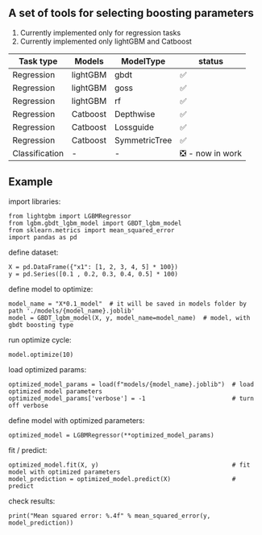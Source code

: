 ## A set of tools for selecting boosting parameters
1. Currently implemented only for regression tasks
2. Currently implemented only lightGBM and Catboost

| Task type  |        Models|        ModelType  |     status |
| ------------- | ------------- | ------------- |------------- |
| Regression    |     lightGBM  |           gbdt| :white_check_mark: | 
| Regression    |     lightGBM  |           goss| :white_check_mark: |
| Regression    |     lightGBM  |             rf| :white_check_mark: |
| Regression    |     Catboost  |      Depthwise| :white_check_mark: |
| Regression    |     Catboost  |      Lossguide| :white_check_mark: |
| Regression    |     Catboost  |  SymmetricTree| :white_check_mark: |
| Classification   |     -  |  - | :negative_squared_cross_mark:  - now in work|


## Example

import libraries:
```
from lightgbm import LGBMRegressor
from lgbm.gbdt_lgbm_model import GBDT_lgbm_model
from sklearn.metrics import mean_squared_error
import pandas as pd
```

define dataset:
```
X = pd.DataFrame({"x1": [1, 2, 3, 4, 5] * 100})
y = pd.Series([0.1 , 0.2, 0.3, 0.4, 0.5] * 100)
```

define model to optimize:
```
model_name = "X*0.1_model"  # it will be saved in models folder by path './models/{model_name}.joblib'
model = GBDT_lgbm_model(X, y, model_name=model_name)  # model, with gbdt boosting type
```

run optimize cycle:
```
model.optimize(10)
```

load optimized params:
```
optimized_model_params = load(f"models/{model_name}.joblib")  # load optimized model parameters
optimized_model_params['verbose'] = -1                        # turn off verbose
```

define model with optimized parameters:
```
optimized_model = LGBMRegressor(**optimized_model_params)
```

fit / predict:
```
optimized_model.fit(X, y)                                     # fit model with optimized parameters
model_prediction = optimized_model.predict(X)                 # predict
```

check results:
```
print("Mean squared error: %.4f" % mean_squared_error(y, model_prediction))
```